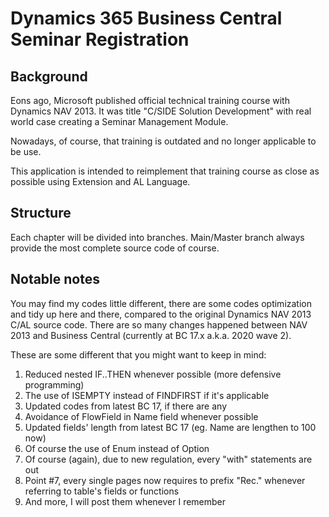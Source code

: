 # Dynamics 365 Business Central Seminar Registration

## Background
Eons ago, Microsoft published official technical training course with Dynamics NAV 2013. It was title "C/SIDE Solution Development" with real world case creating a Seminar Management Module.

Nowadays, of course, that training is outdated and no longer applicable to be use.

This application is intended to reimplement that training course as close as possible using Extension and AL Language.

## Structure
Each chapter will be divided into branches. Main/Master branch always provide the most complete source code of course.

## Notable notes
You may find my codes little different, there are some codes optimization and tidy up here and there, compared to the original Dynamics NAV 2013 C/AL source code. There are so many changes happened between NAV 2013 and Business Central (currently at BC 17.x a.k.a. 2020 wave 2).

These are some different that you might want to keep in mind:
1.  Reduced nested IF..THEN whenever possible (more defensive programming)
2.  The use of ISEMPTY instead of FINDFIRST if it's applicable
3.  Updated codes from latest BC 17, if there are any
4.  Avoidance of FlowField in Name field whenever possible
5.  Updated fields' length from latest BC 17 (eg. Name are lengthen to 100 now)
6.  Of course the use of Enum instead of Option
7.  Of course (again), due to new regulation, every "with" statements are out
8.  Point #7, every single pages now requires to prefix "Rec." whenever referring to table's fields or functions
9.  And more, I will post them whenever I remember